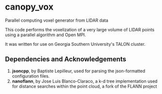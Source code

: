 # canopy_vox
Parallel computing voxel generator from LIDAR data

This code performs the voxelization of a very large volume of LIDAR points using a parallel algorithm and Open MPI.

It was written for use on Georgia Southern University's TALON cluster.

## Dependencies and Acknowledgements
1. **jsoncpp**, by Baptiste Lepilleur, used for parsing the json-formatted configuration files.
2. **nanoflann**, by Jose Luis Blanco-Claraco, a k-d tree implementation used for distance searches within the point cloud, a fork of the FLANN project
